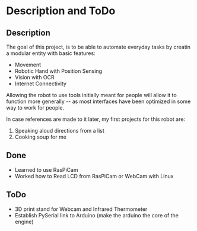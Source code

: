 Description and ToDo
====================

## Description

The goal of this project, is to be able to automate everyday tasks by creatin a modular entity with basic features:
* Movement
* Robotic Hand with Position Sensing
* Vision with OCR
* Internet Connectivity

Allowing the robot to use tools initially meant for people will allow it to function more generally -- as most interfaces have been optimized in some way to work for people.

In case references are made to it later, my first projects for this robot are:
1. Speaking aloud directions from a list
2. Cooking soup for me 

## Done
* Learned to use RasPiCam
* Worked how to Read LCD from RasPiCam or WebCam with Linux


## ToDo
* 3D print stand for Webcam and Infrared Thermometer
* Establish PySerial link to Arduino (make the arduino the core of the engine)
